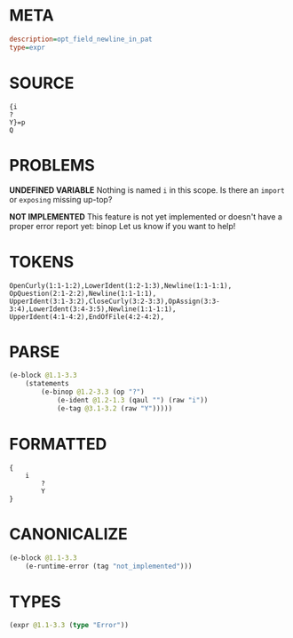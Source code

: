 # META
~~~ini
description=opt_field_newline_in_pat
type=expr
~~~
# SOURCE
~~~roc
{i
?
Y}=p
Q
~~~
# PROBLEMS
**UNDEFINED VARIABLE**
Nothing is named `i` in this scope.
Is there an `import` or `exposing` missing up-top?

**NOT IMPLEMENTED**
This feature is not yet implemented or doesn't have a proper error report yet: binop
Let us know if you want to help!

# TOKENS
~~~zig
OpenCurly(1:1-1:2),LowerIdent(1:2-1:3),Newline(1:1-1:1),
OpQuestion(2:1-2:2),Newline(1:1-1:1),
UpperIdent(3:1-3:2),CloseCurly(3:2-3:3),OpAssign(3:3-3:4),LowerIdent(3:4-3:5),Newline(1:1-1:1),
UpperIdent(4:1-4:2),EndOfFile(4:2-4:2),
~~~
# PARSE
~~~clojure
(e-block @1.1-3.3
	(statements
		(e-binop @1.2-3.3 (op "?")
			(e-ident @1.2-1.3 (qaul "") (raw "i"))
			(e-tag @3.1-3.2 (raw "Y")))))
~~~
# FORMATTED
~~~roc
{
	i
		?
		Y
}
~~~
# CANONICALIZE
~~~clojure
(e-block @1.1-3.3
	(e-runtime-error (tag "not_implemented")))
~~~
# TYPES
~~~clojure
(expr @1.1-3.3 (type "Error"))
~~~
